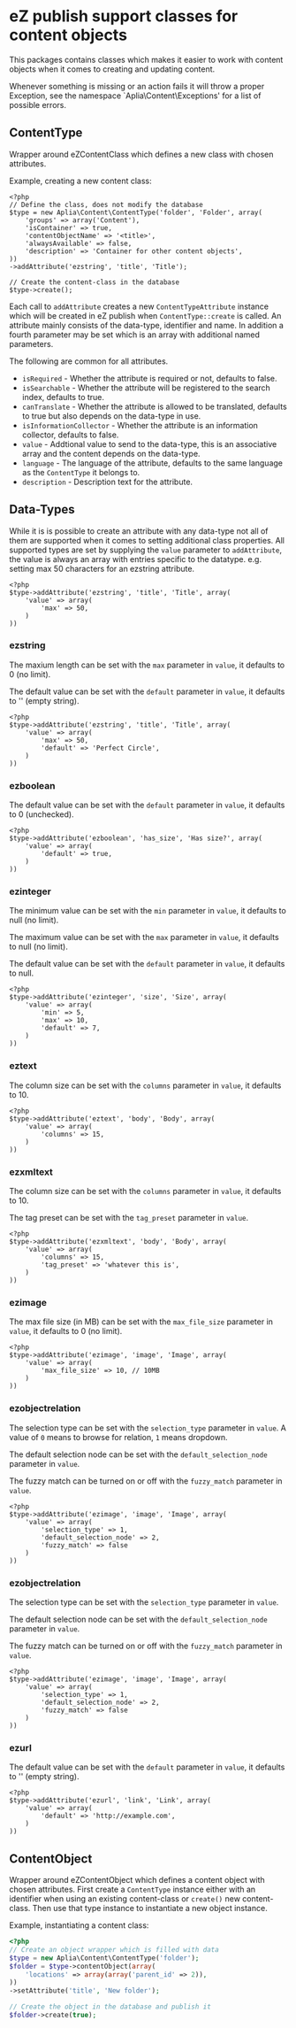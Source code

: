 # eZ publish support classes for content objects

This packages contains classes which makes it easier to work with
content objects when it comes to creating and updating content.

Whenever something is missing or an action fails it will throw
a proper Exception, see the namespace `Aplia\Content\Exceptions'
for a list of possible errors.

## ContentType

Wrapper around eZContentClass which defines a new class with
chosen attributes.

Example, creating a new content class:

```
<?php
// Define the class, does not modify the database
$type = new Aplia\Content\ContentType('folder', 'Folder', array(
    'groups' => array('Content'),
    'isContainer' => true,
    'contentObjectName' => '<title>',
    'alwaysAvailable' => false,
    'description' => 'Container for other content objects',
))
->addAttribute('ezstring', 'title', 'Title');

// Create the content-class in the database
$type->create();

```

Each call to `addAttribute` creates a new `ContentTypeAttribute`
instance which will be created in eZ publish when
`ContentType::create` is called.
An attribute mainly consists of the data-type, identifier and name.
In addition a fourth parameter may be set which is an array with
additional named parameters.

The following are common for all attributes.

- `isRequired` - Whether the attribute is required or not, defaults to false.
- `isSearchable` - Whether the attribute will be registered to the search index, defaults to true.
- `canTranslate` - Whether the attribute is allowed to be translated, defaults to true but also depends on the data-type in use.
- `isInformationCollector` - Whether the attribute is an information collector, defaults to false.
- `value` - Addtional value to send to the data-type, this is an associative array and the content depends on the data-type.
- `language` - The language of the attribute, defaults to the same language as the `ContentType` it belongs to.
- `description` - Description text for the attribute.

## Data-Types

While it is is possible to create an attribute with any data-type
not all of them are supported when it comes to setting additional
class properties. All supported types are set by supplying the
`value` parameter to `addAttribute`, the value is always an array
with entries specific to the datatype.
e.g. setting max 50 characters for an ezstring attribute.

```
<?php
$type->addAttribute('ezstring', 'title', 'Title', array(
    'value' => array(
        'max' => 50,
    )
))
```

### ezstring

The maxium length can be set with the `max` parameter in `value`,
it defaults to 0 (no limit).

The default value can be set with the `default` parameter in `value`,
it defaults to '' (empty string).

```
<?php
$type->addAttribute('ezstring', 'title', 'Title', array(
    'value' => array(
        'max' => 50,
        'default' => 'Perfect Circle',
    )
))
```

### ezboolean

The default value can be set with the `default` parameter in `value`,
it defaults to 0 (unchecked).

```
<?php
$type->addAttribute('ezboolean', 'has_size', 'Has size?', array(
    'value' => array(
        'default' => true,
    )
))
```

### ezinteger

The minimum value can be set with the `min` parameter in `value`,
it defaults to null (no limit).

The maximum value can be set with the `max` parameter in `value`,
it defaults to null (no limit).

The default value can be set with the `default` parameter in `value`,
it defaults to null.

```
<?php
$type->addAttribute('ezinteger', 'size', 'Size', array(
    'value' => array(
        'min' => 5,
        'max' => 10,
        'default' => 7,
    )
))
```

### eztext

The column size can be set with the `columns` parameter in `value`,
it defaults to 10.

```
<?php
$type->addAttribute('eztext', 'body', 'Body', array(
    'value' => array(
        'columns' => 15,
    )
))
```

### ezxmltext

The column size can be set with the `columns` parameter in `value`,
it defaults to 10.

The tag preset can be set with the `tag_preset` parameter in `value`.

```
<?php
$type->addAttribute('ezxmltext', 'body', 'Body', array(
    'value' => array(
        'columns' => 15,
        'tag_preset' => 'whatever this is',
    )
))
```

### ezimage

The max file size (in MB) can be set with the `max_file_size` parameter in `value`,
it defaults to 0 (no limit).

```
<?php
$type->addAttribute('ezimage', 'image', 'Image', array(
    'value' => array(
        'max_file_size' => 10, // 10MB
    )
))
```

### ezobjectrelation

The selection type can be set with the `selection_type` parameter in `value`.
A value of `0` means to browse for relation, `1` means dropdown.

The default selection node can be set with the `default_selection_node` parameter
in `value`.

The fuzzy match can be turned on or off with the `fuzzy_match` parameter in `value`.

```
<?php
$type->addAttribute('ezimage', 'image', 'Image', array(
    'value' => array(
        'selection_type' => 1,
        'default_selection_node' => 2,
        'fuzzy_match' => false
    )
))
```

### ezobjectrelation

The selection type can be set with the `selection_type` parameter in `value`.

The default selection node can be set with the `default_selection_node` parameter
in `value`.

The fuzzy match can be turned on or off with the `fuzzy_match` parameter in `value`.

```
<?php
$type->addAttribute('ezimage', 'image', 'Image', array(
    'value' => array(
        'selection_type' => 1,
        'default_selection_node' => 2,
        'fuzzy_match' => false
    )
))
```

### ezurl

The default value can be set with the `default` parameter in `value`,
it defaults to '' (empty string).

```
<?php
$type->addAttribute('ezurl', 'link', 'Link', array(
    'value' => array(
        'default' => 'http://example.com',
    )
))
```

## ContentObject

Wrapper around eZContentObject which defines a content object
with chosen attributes. First create a `ContentType` instance
either with an identifier when using an existing content-class
or `create()` new content-class. Then use that type instance
to instantiate a new object instance.

Example, instantiating a content class:

```php
<?php
// Create an object wrapper which is filled with data
$type = new Aplia\Content\ContentType('folder');
$folder = $type->contentObject(array(
    'locations' => array(array('parent_id' => 2)),
))
->setAttribute('title', 'New folder');

// Create the object in the database and publish it
$folder->create(true);
```
